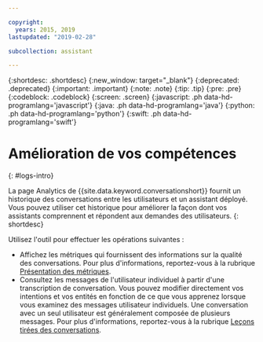 ```yaml
---

copyright:
  years: 2015, 2019
lastupdated: "2019-02-28"

subcollection: assistant

---
```


{:shortdesc: .shortdesc}
{:new_window: target="_blank"}
{:deprecated: .deprecated}
{:important: .important}
{:note: .note}
{:tip: .tip}
{:pre: .pre}
{:codeblock: .codeblock}
{:screen: .screen}
{:javascript: .ph data-hd-programlang='javascript'}
{:java: .ph data-hd-programlang='java'}
{:python: .ph data-hd-programlang='python'}
{:swift: .ph data-hd-programlang='swift'}

# Amélioration de vos compétences 
{: #logs-intro}

La page Analytics de {{site.data.keyword.conversationshort}} fournit un historique des conversations entre les utilisateurs et un assistant déployé. Vous pouvez utiliser cet historique pour améliorer la façon dont vos assistants comprennent et répondent aux demandes des utilisateurs.
{: shortdesc}

Utilisez l'outil pour effectuer les opérations suivantes : 

- Affichez les métriques qui fournissent des informations sur la qualité des conversations. Pour plus d'informations, reportez-vous à la rubrique [Présentation des métriques](/docs/services/assistant?topic=assistant-logs-overview). 
- Consultez les messages de l'utilisateur individuel à partir d'une transcription de conversation. Vous pouvez modifier directement vos intentions et vos entités en fonction de ce que vous apprenez lorsque vous examinez des messages utilisateur individuels. Une conversation avec un seul utilisateur est généralement composée de plusieurs messages. Pour plus d'informations, reportez-vous à la rubrique [Leçons tirées des conversations](/docs/services/assistant?topic=assistant-logs). 
